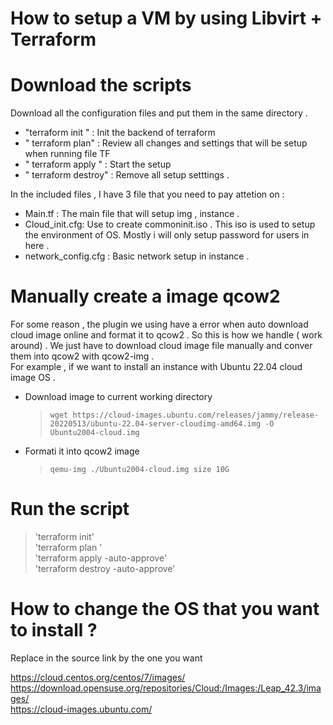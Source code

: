 How to setup a VM by using Libvirt + Terraform 
=================================

# Download the scripts 
Download all the configuration files and put them in the same directory .  
- "terraform init " : Init the backend of terraform  
- " terraform plan" : Review all changes and settings that will be setup when running file TF  
- " terraform apply " : Start the setup  
- " terraform destroy" : Remove all setup setttings .  
  
In the included files , I have 3 file that you need to pay attetion on : 
- Main.tf : The main file that will setup img , instance .
- Cloud_init.cfg: Use to create commoninit.iso . This iso is used to setup the environment of OS. Mostly i will only setup password for users in here . 
- network_config.cfg : Basic network setup in instance .


# Manually create a image qcow2

For some reason , the plugin we using have a error when auto download cloud image online and format it to qcow2 . So this is how we handle ( work around) .
We just have to download cloud image file manually and conver them into qcow2 with qcow2-img .  
For example , if we want to install an instance with Ubuntu 22.04 cloud image OS .  
 * Download image to current working directory 
     > `wget https://cloud-images.ubuntu.com/releases/jammy/release-20220513/ubuntu-22.04-server-cloudimg-amd64.img -O Ubuntu2004-cloud.img`
 * Formati it into qcow2 image
     > `qemu-img ./Ubuntu2004-cloud.img size 10G`

# Run the script 

> 'terraform init'  
> 'terraform plan '  
> 'terraform apply -auto-approve'  
> 'terraform destroy -auto-approve'  

# How to change the OS that you want to install ? 
 
Replace in the source link by the one you want   

https://cloud.centos.org/centos/7/images/  
https://download.opensuse.org/repositories/Cloud:/Images:/Leap_42.3/images/  
https://cloud-images.ubuntu.com/  
